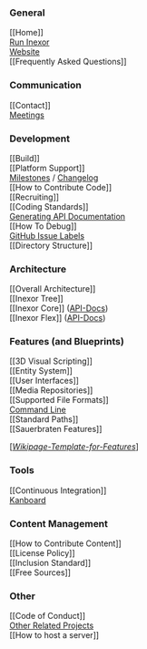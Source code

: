 ### General
[[Home]]  
[Run Inexor](https://github.com/inexorgame/code/wiki/Run-Inexor)  
[Website](https://inexor.org)  
[[Frequently Asked Questions]]

### Communication

[[Contact]]  
[Meetings](https://hackmd.io/CYFhFYCYCMGYEYC0A2e9yJAYwKYENE4AOWRPHCABiz2AE5hLIg==?both)

### Development

[[Build]]  
[[Platform Support]]  
[Milestones](https://github.com/inexorgame/code/milestones) / [Changelog](https://github.com/inexorgame/code/blob/master/changelog.md)  
[[How to Contribute Code]]  
[[Recruiting]]  
[[Coding Standards]]  
[Generating API Documentation](Documentation)  
[[How To Debug]]  
[GitHub Issue Labels](https://github.com/inexorgame/code/wiki/Github-Issues)  
[[Directory Structure]]


### Architecture

[[Overall Architecture]]  
[[Inexor Tree]]  
[[Inexor Core]] ([API-Docs](https://docs.inexor.org/core/index.html))  
[[Inexor Flex]] ([API-Docs](https://docs.inexor.org/flex/index.html))  

### Features (and Blueprints)
[[3D Visual Scripting]]  
[[Entity System]]  
[[User Interfaces]]  
[[Media Repositories]]  
[[Supported File Formats]]  
[Command Line](https://github.com/inexorgame/inexor-core/wiki/Command-Line-Options-And-Commands)  
[[Standard Paths]]  
[[Sauerbraten Features]]  

[[*Wikipage-Template-for-Features*](https://github.com/inexorgame/inexor-core/wiki/Template-Feature)]  

### Tools

[[Continuous Integration]]   
[Kanboard](https://waffle.io/inexorgame/code)   

### Content Management
[[How to Contribute Content]]  
[[License Policy]]  
[[Inclusion Standard]]  
[[Free Sources]]  

### Other
[[Code of Conduct]]  
[Other Related Projects](https://github.com/inexorgame/inexor-core/wiki/Other-Projects)  
[[How to host a server]]  
